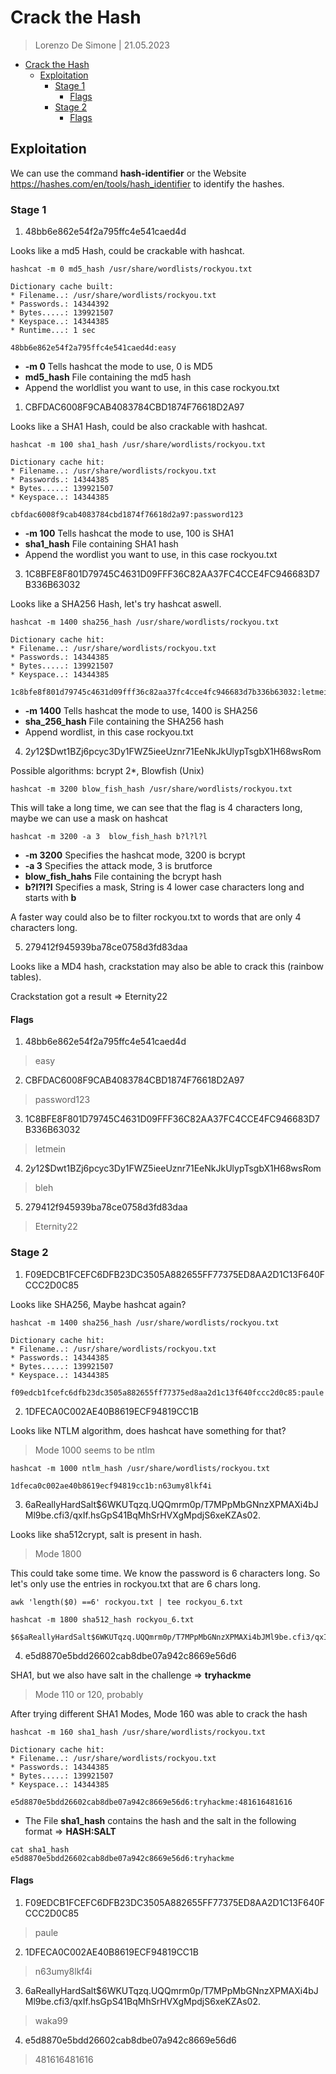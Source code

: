 # Crack the Hash

> Lorenzo De Simone | 21.05.2023

- [Crack the Hash](#crack-the-hash)
  - [Exploitation](#exploitation)
    - [Stage 1](#stage-1)
      - [Flags](#flags)
    - [Stage 2](#stage-2)
      - [Flags](#flags-1)


## Exploitation

We can use the command **hash-identifier** or the Website https://hashes.com/en/tools/hash_identifier to identify the hashes.

### Stage 1

1. 48bb6e862e54f2a795ffc4e541caed4d

Looks like a md5 Hash, could be crackable with hashcat.

```console
hashcat -m 0 md5_hash /usr/share/wordlists/rockyou.txt

Dictionary cache built:
* Filename..: /usr/share/wordlists/rockyou.txt
* Passwords.: 14344392
* Bytes.....: 139921507
* Keyspace..: 14344385
* Runtime...: 1 sec

48bb6e862e54f2a795ffc4e541caed4d:easy 
```
- **-m 0** Tells hashcat the mode to use, 0 is MD5
- **md5_hash** File containing the md5 hash
- Append the worldlist you want to use, in this case rockyou.txt


1. CBFDAC6008F9CAB4083784CBD1874F76618D2A97

Looks like a SHA1 Hash, could be also crackable with hashcat.

```console
hashcat -m 100 sha1_hash /usr/share/wordlists/rockyou.txt

Dictionary cache hit:
* Filename..: /usr/share/wordlists/rockyou.txt
* Passwords.: 14344385
* Bytes.....: 139921507
* Keyspace..: 14344385

cbfdac6008f9cab4083784cbd1874f76618d2a97:password123      

```
- **-m 100** Tells hashcat the mode to use, 100 is SHA1
- **sha1_hash** File containing SHA1 hash 
- Append the wordlist you want to use, in this case rockyou.txt


3. 1C8BFE8F801D79745C4631D09FFF36C82AA37FC4CCE4FC946683D7B336B63032

Looks like a SHA256 Hash, let's try hashcat aswell. 

```console
hashcat -m 1400 sha256_hash /usr/share/wordlists/rockyou.txt

Dictionary cache hit:
* Filename..: /usr/share/wordlists/rockyou.txt
* Passwords.: 14344385
* Bytes.....: 139921507
* Keyspace..: 14344385

1c8bfe8f801d79745c4631d09fff36c82aa37fc4cce4fc946683d7b336b63032:letmein
```
- **-m 1400** Tells hashcat the mode to use, 1400 is SHA256
- **sha_256_hash** File containing the SHA256 hash
- Append wordlist, in this case rockyou.txt


4. $2y$12$Dwt1BZj6pcyc3Dy1FWZ5ieeUznr71EeNkJkUlypTsgbX1H68wsRom

Possible algorithms: bcrypt $2*$, Blowfish (Unix)

```console
hashcat -m 3200 blow_fish_hash /usr/share/wordlists/rockyou.txt

```
This will take a long time, we can see that the flag is 4 characters long, maybe we can use a mask on hashcat

```console
hashcat -m 3200 -a 3  blow_fish_hash b?l?l?l
```
- **-m 3200** Specifies the hashcat mode, 3200 is bcrypt
- **-a 3** Specifies the attack mode, 3 is brutforce
- **blow_fish_hahs** File containing the bcrypt hash
- **b?l?l?l** Specifies a mask, String is 4 lower case characters long and starts with **b**

A faster way could also be to filter rockyou.txt to words that are only 4 characters long. 


5. 279412f945939ba78ce0758d3fd83daa

Looks like a MD4 hash, crackstation may also be able to crack this (rainbow tables). 

Crackstation got a result => Eternity22

#### Flags 

1. 48bb6e862e54f2a795ffc4e541caed4d
> easy

2. CBFDAC6008F9CAB4083784CBD1874F76618D2A97
> password123

3. 1C8BFE8F801D79745C4631D09FFF36C82AA37FC4CCE4FC946683D7B336B63032
> letmein

4. $2y$12$Dwt1BZj6pcyc3Dy1FWZ5ieeUznr71EeNkJkUlypTsgbX1H68wsRom
> bleh 

5. 279412f945939ba78ce0758d3fd83daa
> Eternity22

### Stage 2

1. F09EDCB1FCEFC6DFB23DC3505A882655FF77375ED8AA2D1C13F640FCCC2D0C85

Looks like SHA256, Maybe hashcat again? 

```console
hashcat -m 1400 sha256_hash /usr/share/wordlists/rockyou.txt

Dictionary cache hit:
* Filename..: /usr/share/wordlists/rockyou.txt
* Passwords.: 14344385
* Bytes.....: 139921507
* Keyspace..: 14344385

f09edcb1fcefc6dfb23dc3505a882655ff77375ed8aa2d1c13f640fccc2d0c85:paule
```


2. 1DFECA0C002AE40B8619ECF94819CC1B

Looks like NTLM algorithm, does hashcat have something for that? 
> Mode 1000 seems to be ntlm

```console
hashcat -m 1000 ntlm_hash /usr/share/wordlists/rockyou.txt

1dfeca0c002ae40b8619ecf94819cc1b:n63umy8lkf4i
```


3. $6$aReallyHardSalt$6WKUTqzq.UQQmrm0p/T7MPpMbGNnzXPMAXi4bJMl9be.cfi3/qxIf.hsGpS41BqMhSrHVXgMpdjS6xeKZAs02.

Looks like sha512crypt, salt is present in hash.
> Mode 1800

This could take some time. We know the password is 6 characters long. So let's only use the entries in rockyou.txt that are 6 chars long.

```console
awk 'length($0) ==6' rockyou.txt | tee rockyou_6.txt

hashcat -m 1800 sha512_hash rockyou_6.txt

$6$aReallyHardSalt$6WKUTqzq.UQQmrm0p/T7MPpMbGNnzXPMAXi4bJMl9be.cfi3/qxIf.hsGpS41BqMhSrHVXgMpdjS6xeKZAs02.:waka99
```


4. e5d8870e5bdd26602cab8dbe07a942c8669e56d6

SHA1, but we also have salt in the challenge => **tryhackme**
> Mode 110 or 120, probably

After trying different SHA1 Modes, Mode 160 was able to crack the hash

```console
hashcat -m 160 sha1_hash /usr/share/wordlists/rockyou.txt

Dictionary cache hit:
* Filename..: /usr/share/wordlists/rockyou.txt
* Passwords.: 14344385
* Bytes.....: 139921507
* Keyspace..: 14344385

e5d8870e5bdd26602cab8dbe07a942c8669e56d6:tryhackme:481616481616
```
- The File **sha1_hash** contains the hash and the salt in the following format => **HASH:SALT**

```console
cat sha1_hash    
e5d8870e5bdd26602cab8dbe07a942c8669e56d6:tryhackme
```

#### Flags

1. F09EDCB1FCEFC6DFB23DC3505A882655FF77375ED8AA2D1C13F640FCCC2D0C85
>  paule

2. 1DFECA0C002AE40B8619ECF94819CC1B
> n63umy8lkf4i

3. $6$aReallyHardSalt$6WKUTqzq.UQQmrm0p/T7MPpMbGNnzXPMAXi4bJMl9be.cfi3/qxIf.hsGpS41BqMhSrHVXgMpdjS6xeKZAs02.
> waka99

4. e5d8870e5bdd26602cab8dbe07a942c8669e56d6
> 481616481616